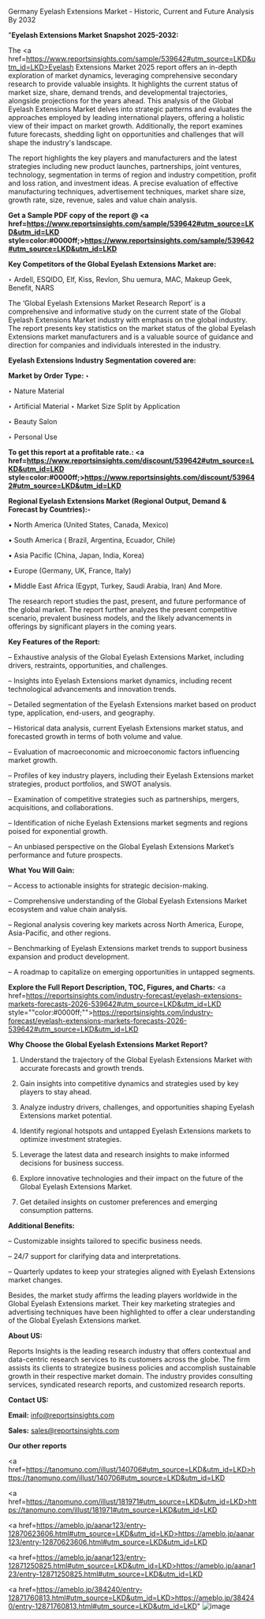 Germany Eyelash Extensions Market - Historic, Current and Future Analysis By 2032

"<strong>Eyelash Extensions Market Snapshot 2025-2032:</strong>

The <a href=https://www.reportsinsights.com/sample/539642#utm_source=LKD&utm_id=LKD>Eyelash Extensions Market</a> 2025 report offers an in-depth exploration of market dynamics, leveraging comprehensive secondary research to provide valuable insights. It highlights the current status of market size, share, demand trends, and developmental trajectories, alongside projections for the years ahead. This analysis of the Global Eyelash Extensions Market delves into strategic patterns and evaluates the approaches employed by leading international players, offering a holistic view of their impact on market growth. Additionally, the report examines future forecasts, shedding light on opportunities and challenges that will shape the industry's landscape.

The report highlights the key players and manufacturers and the latest strategies including new product launches, partnerships, joint ventures, technology, segmentation in terms of region and industry competition, profit and loss ration, and investment ideas. A precise evaluation of effective manufacturing techniques, advertisement techniques, market share size, growth rate, size, revenue, sales and value chain analysis.

<strong>Get a Sample PDF copy of the report @ <a href=https://www.reportsinsights.com/sample/539642#utm_source=LKD&utm_id=LKD style=color:#0000ff;>https://www.reportsinsights.com/sample/539642#utm_source=LKD&utm_id=LKD</a></strong>

<strong>Key Competitors of the Global Eyelash Extensions Market are:</strong>

‣ Ardell, ESQIDO, Elf, Kiss, Revlon, Shu uemura, MAC, Makeup Geek, Benefit, NARS

The ‘Global Eyelash Extensions Market Research Report’ is a comprehensive and informative study on the current state of the Global Eyelash Extensions Market industry with emphasis on the global industry. The report presents key statistics on the market status of the global Eyelash Extensions market manufacturers and is a valuable source of guidance and direction for companies and individuals interested in the industry.

<strong>Eyelash Extensions Industry Segmentation covered are:</strong>

<strong>Market by Order Type: </strong>
‣ 

‣ Nature Material

‣ Artificial Material
‣ Market Size Split by Application

‣ Beauty Salon

‣ Personal Use

<strong>To get this report at a profitable rate.: <a href=https://www.reportsinsights.com/discount/539642#utm_source=LKD&utm_id=LKD style=color:#0000ff;>https://www.reportsinsights.com/discount/539642#utm_source=LKD&utm_id=LKD</a></strong>

<strong>Regional Eyelash Extensions Market (Regional Output, Demand &amp; Forecast by Countries):-</strong>

• North America (United States, Canada, Mexico)

• South America ( Brazil, Argentina, Ecuador, Chile)

• Asia Pacific (China, Japan, India, Korea)

• Europe (Germany, UK, France, Italy)

• Middle East Africa (Egypt, Turkey, Saudi Arabia, Iran) And More.

The research report studies the past, present, and future performance of the global market. The report further analyzes the present competitive scenario, prevalent business models, and the likely advancements in offerings by significant players in the coming years.

<strong>Key Features of the Report:</strong>

– Exhaustive analysis of the Global Eyelash Extensions Market, including drivers, restraints, opportunities, and challenges.

– Insights into Eyelash Extensions market dynamics, including recent technological advancements and innovation trends.

– Detailed segmentation of the Eyelash Extensions market based on product type, application, end-users, and geography.

– Historical data analysis, current Eyelash Extensions market status, and forecasted growth in terms of both volume and value.

– Evaluation of macroeconomic and microeconomic factors influencing market growth.

– Profiles of key industry players, including their Eyelash Extensions market strategies, product portfolios, and SWOT analysis.

– Examination of competitive strategies such as partnerships, mergers, acquisitions, and collaborations.

– Identification of niche Eyelash Extensions market segments and regions poised for exponential growth.

– An unbiased perspective on the Global Eyelash Extensions Market’s performance and future prospects.

<strong>What You Will Gain:</strong>

– Access to actionable insights for strategic decision-making.

– Comprehensive understanding of the Global Eyelash Extensions Market ecosystem and value chain analysis.

– Regional analysis covering key markets across North America, Europe, Asia-Pacific, and other regions.

– Benchmarking of Eyelash Extensions market trends to support business expansion and product development.

– A roadmap to capitalize on emerging opportunities in untapped segments.

<strong>Explore the Full Report Description, TOC, Figures, and Charts:</strong>
<a href=https://reportsinsights.com/industry-forecast/eyelash-extensions-markets-forecasts-2026-539642#utm_source=LKD&utm_id=LKD style=""color:#0000ff;"">https://reportsinsights.com/industry-forecast/eyelash-extensions-markets-forecasts-2026-539642#utm_source=LKD&utm_id=LKD</a>

<strong>Why Choose the Global Eyelash Extensions Market Report?</strong>

1. Understand the trajectory of the Global Eyelash Extensions Market with accurate forecasts and growth trends.

2. Gain insights into competitive dynamics and strategies used by key players to stay ahead.

3. Analyze industry drivers, challenges, and opportunities shaping Eyelash Extensions market potential.

4. Identify regional hotspots and untapped Eyelash Extensions markets to optimize investment strategies.

5. Leverage the latest data and research insights to make informed decisions for business success.

6. Explore innovative technologies and their impact on the future of the Global Eyelash Extensions Market.

7. Get detailed insights on customer preferences and emerging consumption patterns.

<strong>Additional Benefits:</strong>

– Customizable insights tailored to specific business needs.

– 24/7 support for clarifying data and interpretations.

– Quarterly updates to keep your strategies aligned with Eyelash Extensions market changes.

Besides, the market study affirms the leading players worldwide in the Global Eyelash Extensions market. Their key marketing strategies and advertising techniques have been highlighted to offer a clear understanding of the Global Eyelash Extensions market.

<strong><strong>About US</strong>:</strong>

Reports Insights is the leading research industry that offers contextual and data-centric research services to its customers across the globe. The firm assists its clients to strategize business policies and accomplish sustainable growth in their respective market domain. The industry provides consulting services, syndicated research reports, and customized research reports.

<strong>Contact US:</strong>

<p class=><b>Email:</b> <a href=mailto:info@reportsinsights.com>info@reportsinsights.com</a></p>
<p class=><b>Sales:</b> <a href=mailto:sales@reportsinsights.com>sales@reportsinsights.com</a></p>

<strong>Our other reports</strong>

<a href=https://tanomuno.com/illust/140706#utm_source=LKD&utm_id=LKD>https://tanomuno.com/illust/140706#utm_source=LKD&utm_id=LKD</a>

<a href=https://tanomuno.com/illust/181971#utm_source=LKD&utm_id=LKD>https://tanomuno.com/illust/181971#utm_source=LKD&utm_id=LKD</a>

<a href=https://ameblo.jp/aanar123/entry-12870623606.html#utm_source=LKD&utm_id=LKD>https://ameblo.jp/aanar123/entry-12870623606.html#utm_source=LKD&utm_id=LKD</a>

<a href=https://ameblo.jp/aanar123/entry-12871250825.html#utm_source=LKD&utm_id=LKD>https://ameblo.jp/aanar123/entry-12871250825.html#utm_source=LKD&utm_id=LKD</a>

<a href=https://ameblo.jp/384240/entry-12871760813.html#utm_source=LKD&utm_id=LKD>https://ameblo.jp/384240/entry-12871760813.html#utm_source=LKD&utm_id=LKD</a>"
![image](https://github.com/user-attachments/assets/33cc83c3-0772-460e-96be-d09721330ccf)
